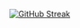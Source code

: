 [![GitHub Streak](https://github-readme-streak-stats.herokuapp.com?user=shawnjohnson14)](https://git.io/streak-stats)
